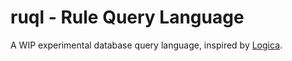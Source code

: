 # ruql - Rule Query Language

A WIP experimental database query language, inspired by
[Logica](https://logica.dev/).
